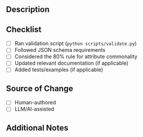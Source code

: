 ## Description

<!-- Briefly describe the changes in this PR -->

## Checklist

- [ ] Ran validation script (`python scripts/validate.py`)
- [ ] Followed JSON schema requirements
- [ ] Considered the 80% rule for attribute commonality
- [ ] Updated relevant documentation (if applicable)
- [ ] Added tests/examples (if applicable)

## Source of Change

- [ ] Human-authored
- [ ] LLM/AI-assisted

## Additional Notes

<!-- Add any other context about the PR here -->
